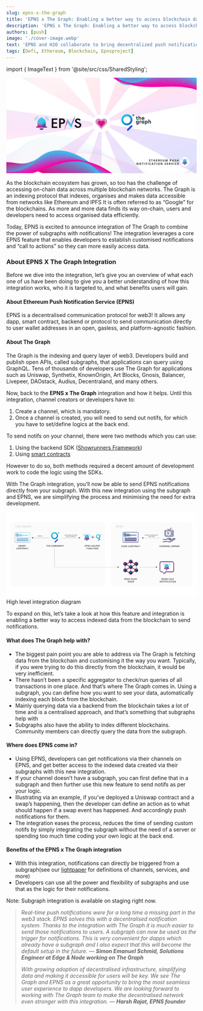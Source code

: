 ```yaml
---
slug: epns-x-the-graph
title: 'EPNS x The Graph: Enabling a better way to access blockchain data 🧑‍🚀 🔔'
description: 'EPNS x The Graph: Enabling a better way to access blockchain data 🧑‍🚀 🔔'
authors: [push]
image: './cover-image.webp'
text: 'EPNS and H2O collaborate to bring decentralized push notifications to the platform.'
tags: [Defi, Ethereum, Blockchain, Epnsproject]
---
```


import { ImageText } from '@site/src/css/SharedStyling';

![Cover image of EPNS x The Graph: Enabling a better way to access blockchain data 🧑‍🚀 🔔](./cover-image.webp)

<!--truncate-->

As the blockchain ecosystem has grown, so too has the challenge of accessing on-chain data across multiple blockchain networks. The Graph is an indexing protocol that indexes, organises and makes data accessible from networks like Ethereum and IPFS It is often referred to as “Google” for the blockchains. As more and more data finds its way on-chain, users and developers need to access organised data efficiently.

Today, EPNS is excited to announce integration of The Graph to combine the power of subgraphs with notifications! The integration leverages a core EPNS feature that enables developers to establish customised notifications and “call to actions” so they can more easily access data.

### About EPNS X The Graph Integration

Before we dive into the integration, let’s give you an overview of what each one of us have been doing to give you a better understanding of how this integration works, who it is targeted to, and what benefits users will gain.

#### About Ethereum Push Notification Service (EPNS)

EPNS is a decentralised communication protocol for web3! It allows any dapp, smart contract, backend or protocol to send communication directly to user wallet addresses in an open, gasless, and platform-agnostic fashion.

#### About The Graph

The Graph is the indexing and query layer of web3. Developers build and publish open APIs, called subgraphs, that applications can query using GraphQL. Tens of thousands of developers use The Graph for applications such as Uniswap, Synthetix, KnownOrigin, Art Blocks, Gnosis, Balancer, Livepeer, DAOstack, Audius, Decentraland, and many others.

Now, back to the <b>EPNS x The Graph</b> integration and how it helps. Until this integration, channel creators or developers have to:

1. Create a channel, which is mandatory.
2. Once a channel is created, you will need to send out notifs, for which you have to set/define logics at the back end.

To send notifs on your channel, there were two methods which you can use:

1. Using the backend SDK ([Showrunners Framework](https://medium.com/ethereum-push-notification-service/epns-showrunners-framework-and-backend-sdk-beta-v1-0-are-live-7348c0725a12))
2. Using [smart contracts](https://docs.epns.io/developers/developer-zone/examples/smart-contracts-example)

However to do so, both methods required a decent amount of development work to code the logic using the SDKs.

With The Graph integration, you’ll now be able to send EPNS notifications directly from your subgraph. With this new integration using the subgraph and EPNS, we are simplifying the process and minimising the need for extra development.

![First image of EPNS x The Graph: Enabling a better way to access blockchain data 🧑‍🚀 🔔](./image-1.webp)
<ImageText>High level integration diagram</ImageText>

To expand on this, let’s take a look at how this feature and integration is enabling a better way to access indexed data from the blockchain to send notifications.

#### What does The Graph help with?

- The biggest pain point you are able to address via The Graph is fetching data from the blockchain and customising it the way you want. Typically, if you were trying to do this directly from the blockchain, it would be very inefficient.
- There hasn’t been a specific aggregator to check/run queries of all transactions in one place. And that’s where The Graph comes in. Using a subgraph, you can define how you want to see your data, automatically indexing each block from the blockchain.
- Mainly querying data via a backend from the blockchain takes a lot of time and is a centralised approach, and that’s something that subgraphs help with
- Subgraphs also have the ability to index different blockchains. Community members can directly query the data from the subgraph.

#### Where does EPNS come in?

- Using EPNS, developers can get notifications via their channels on EPNS, and get better access to the indexed data created via their subgraphs with this new integration.
- If your channel doesn’t have a subgraph, you can first define that in a subgraph and then further use this new feature to send notifs as per your logic.
- Illustrating via an example, if you’ve deployed a Uniswap contract and a swap’s happening, then the developer can define an action as to what should happen if a swap event has happened. And accordingly push notifications for them.
- The integration eases the process, reduces the time of sending custom notifs by simply integrating the subgraph without the need of a server or spending too much time coding your own logic at the back end.

#### Benefits of the EPNS x The Graph integration

- With this integration, notifications can directly be triggered from a subgraph(see our [lightpaper](https://medium.com/ethereum-push-notification-service/ethereum-push-notification-service-litepaper-e7ca0a662862) for definitions of channels, services, and more)
- Developers can use all the power and flexibility of subgraphs and use that as the logic for their notifications.

Note: Subgraph integration is available on staging right now.

<blockquote><i>

Real-time push notifications were for a long time a missing part in the web3 stack. EPNS solves this with a decentralised notification system. Thanks to the integration with The Graph it is much easier to send those notifications to users. A subgraph can now be used as the trigger for notifications. This is very convenient for dapps which already have a subgraph and I also expect that this will become the default setup in the future. —
<b>Simon Emanuel Schmid, Solutions Engineer at Edge & Node working on The Graph</b>

With growing adoption of decentralised infrastructure, simplifying data and making it accessible for users will be key. We see The Graph and EPNS as a great opportunity to bring the most seamless user experience to dapp developers. We are looking forward to working with The Graph team to make the decentralised network even stronger with this integration. — <b>Harsh Rajat, EPNS founder</b>

</i></blockquote>
